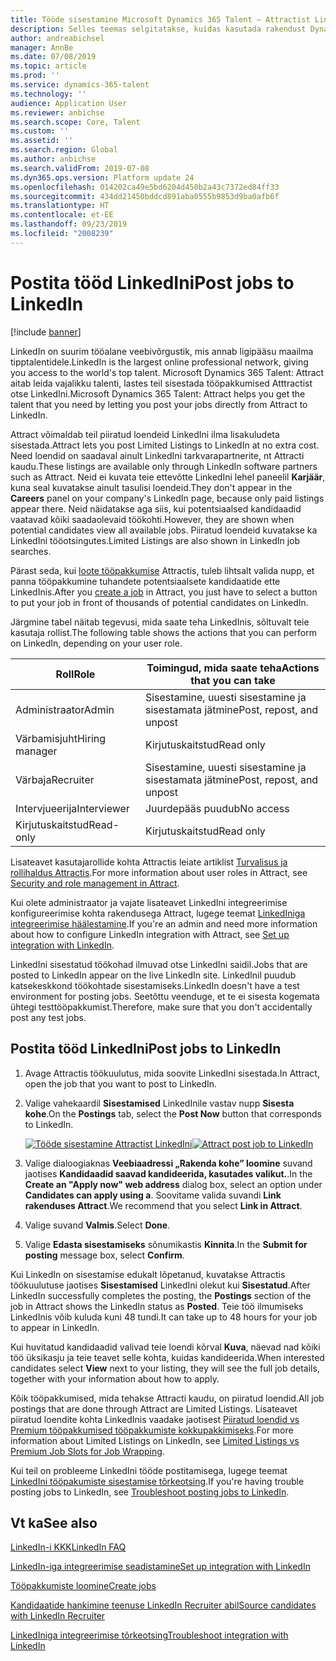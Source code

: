 ```yaml
---
title: Tööde sisestamine Microsoft Dynamics 365 Talent – Attractist LinkedIni
description: Selles teemas selgitatakse, kuidas kasutada rakendust Dynamics 365 Talent – Attract töökuulutuste sisestamiseks LinkedIni.
author: andreabichsel
manager: AnnBe
ms.date: 07/08/2019
ms.topic: article
ms.prod: ''
ms.service: dynamics-365-talent
ms.technology: ''
audience: Application User
ms.reviewer: anbichse
ms.search.scope: Core, Talent
ms.custom: ''
ms.assetid: ''
ms.search.region: Global
ms.author: anbichse
ms.search.validFrom: 2019-07-08
ms.dyn365.ops.version: Platform update 24
ms.openlocfilehash: 014202ca49e5bd6204d450b2a43c7372ed84ff33
ms.sourcegitcommit: 434dd21450bddcd891aba0555b9853d9ba0afb6f
ms.translationtype: HT
ms.contentlocale: et-EE
ms.lasthandoff: 09/23/2019
ms.locfileid: "2008239"
---
```

# <a name="post-jobs-to-linkedin"></a><span data-ttu-id="5369f-103">Postita tööd LinkedIni</span><span class="sxs-lookup"><span data-stu-id="5369f-103">Post jobs to LinkedIn</span></span>

[!include [banner](../includes/banner.md)]

<span data-ttu-id="5369f-104">LinkedIn on suurim tööalane veebivõrgustik, mis annab ligipääsu maailma tipptalentidele.</span><span class="sxs-lookup"><span data-stu-id="5369f-104">LinkedIn is the largest online professional network, giving you access to the world's top talent.</span></span> <span data-ttu-id="5369f-105">Microsoft Dynamics 365 Talent: Attract aitab leida vajalikku talenti, lastes teil sisestada tööpakkumised Atttractist otse LinkedIni.</span><span class="sxs-lookup"><span data-stu-id="5369f-105">Microsoft Dynamics 365 Talent: Attract helps you get the talent that you need by letting you post your jobs directly from Attract to LinkedIn.</span></span>

<span data-ttu-id="5369f-106">Attract võimaldab teil piiratud loendeid LinkedIni ilma lisakuludeta sisestada.</span><span class="sxs-lookup"><span data-stu-id="5369f-106">Attract lets you post Limited Listings to LinkedIn at no extra cost.</span></span> <span data-ttu-id="5369f-107">Need loendid on saadaval ainult LinkedIni tarkvarapartnerite, nt Attracti kaudu.</span><span class="sxs-lookup"><span data-stu-id="5369f-107">These listings are available only through LinkedIn software partners such as Attract.</span></span> <span data-ttu-id="5369f-108">Neid ei kuvata teie ettevõtte LinkedIni lehel paneelil **Karjäär**, kuna seal kuvatakse ainult tasulisi loendeid.</span><span class="sxs-lookup"><span data-stu-id="5369f-108">They don't appear in the **Careers** panel on your company's LinkedIn page, because only paid listings appear there.</span></span> <span data-ttu-id="5369f-109">Neid näidatakse aga siis, kui potentsiaalsed kandidaadid vaatavad kõiki saadaolevaid töökohti.</span><span class="sxs-lookup"><span data-stu-id="5369f-109">However, they are shown when potential candidates view all available jobs.</span></span> <span data-ttu-id="5369f-110">Piiratud loendeid kuvatakse ka LinkedIni tööotsingutes.</span><span class="sxs-lookup"><span data-stu-id="5369f-110">Limited Listings are also shown in LinkedIn job searches.</span></span>

<span data-ttu-id="5369f-111">Pärast seda, kui [loote tööpakkumise](./creating-jobs-attract.md) Attractis, tuleb lihtsalt valida nupp, et panna tööpakkumine tuhandete potentsiaalsete kandidaatide ette LinkedInis.</span><span class="sxs-lookup"><span data-stu-id="5369f-111">After you [create a job](./creating-jobs-attract.md) in Attract, you just have to select a button to put your job in front of thousands of potential candidates on LinkedIn.</span></span>

<span data-ttu-id="5369f-112">Järgmine tabel näitab tegevusi, mida saate teha LinkedInis, sõltuvalt teie kasutaja rollist.</span><span class="sxs-lookup"><span data-stu-id="5369f-112">The following table shows the actions that you can perform on LinkedIn, depending on your user role.</span></span>

| <span data-ttu-id="5369f-113">Roll</span><span class="sxs-lookup"><span data-stu-id="5369f-113">Role</span></span> | <span data-ttu-id="5369f-114">Toimingud, mida saate teha</span><span class="sxs-lookup"><span data-stu-id="5369f-114">Actions that you can take</span></span> |
|---|---|
| <span data-ttu-id="5369f-115">Administraator</span><span class="sxs-lookup"><span data-stu-id="5369f-115">Admin</span></span> | <span data-ttu-id="5369f-116">Sisestamine, uuesti sisestamine ja sisestamata jätmine</span><span class="sxs-lookup"><span data-stu-id="5369f-116">Post, repost, and unpost</span></span> |
| <span data-ttu-id="5369f-117">Värbamisjuht</span><span class="sxs-lookup"><span data-stu-id="5369f-117">Hiring manager</span></span> | <span data-ttu-id="5369f-118">Kirjutuskaitstud</span><span class="sxs-lookup"><span data-stu-id="5369f-118">Read only</span></span> |
| <span data-ttu-id="5369f-119">Värbaja</span><span class="sxs-lookup"><span data-stu-id="5369f-119">Recruiter</span></span> | <span data-ttu-id="5369f-120">Sisestamine, uuesti sisestamine ja sisestamata jätmine</span><span class="sxs-lookup"><span data-stu-id="5369f-120">Post, repost, and unpost</span></span> |
| <span data-ttu-id="5369f-121">Intervjueerija</span><span class="sxs-lookup"><span data-stu-id="5369f-121">Interviewer</span></span> | <span data-ttu-id="5369f-122">Juurdepääs puudub</span><span class="sxs-lookup"><span data-stu-id="5369f-122">No access</span></span> |
| <span data-ttu-id="5369f-123">Kirjutuskaitstud</span><span class="sxs-lookup"><span data-stu-id="5369f-123">Read-only</span></span> | <span data-ttu-id="5369f-124">Kirjutuskaitstud</span><span class="sxs-lookup"><span data-stu-id="5369f-124">Read only</span></span> |

<span data-ttu-id="5369f-125">Lisateavet kasutajarollide kohta Attractis leiate artiklist [Turvalisus ja rollihaldus Attractis](./security-attract.md).</span><span class="sxs-lookup"><span data-stu-id="5369f-125">For more information about user roles in Attract, see [Security and role management in Attract](./security-attract.md).</span></span>

<span data-ttu-id="5369f-126">Kui olete administraator ja vajate lisateavet LinkedIni integreerimise konfigureerimise kohta rakendusega Attract, lugege teemat [LinkedIniga integreerimise häälestamine](./attract-admin-linkedin.md).</span><span class="sxs-lookup"><span data-stu-id="5369f-126">If you're an admin and need more information about how to configure LinkedIn integration with Attract, see [Set up integration with LinkedIn](./attract-admin-linkedin.md).</span></span>

<span data-ttu-id="5369f-127">LinkedIni sisestatud töökohad ilmuvad otse LinkedIni saidil.</span><span class="sxs-lookup"><span data-stu-id="5369f-127">Jobs that are posted to LinkedIn appear on the live LinkedIn site.</span></span> <span data-ttu-id="5369f-128">LinkedInil puudub katsekeskkond töökohtade sisestamiseks.</span><span class="sxs-lookup"><span data-stu-id="5369f-128">LinkedIn doesn't have a test environment for posting jobs.</span></span> <span data-ttu-id="5369f-129">Seetõttu veenduge, et te ei sisesta kogemata ühtegi testtööpakkumist.</span><span class="sxs-lookup"><span data-stu-id="5369f-129">Therefore, make sure that you don't accidentally post any test jobs.</span></span>

## <a name="post-jobs-to-linkedin"></a><span data-ttu-id="5369f-130">Postita tööd LinkedIni</span><span class="sxs-lookup"><span data-stu-id="5369f-130">Post jobs to LinkedIn</span></span>

1. <span data-ttu-id="5369f-131">Avage Attractis töökuulutus, mida soovite LinkedIni sisestada.</span><span class="sxs-lookup"><span data-stu-id="5369f-131">In Attract, open the job that you want to post to LinkedIn.</span></span>
2. <span data-ttu-id="5369f-132">Valige vahekaardil **Sisestamised** LinkedInile vastav nupp **Sisesta kohe**.</span><span class="sxs-lookup"><span data-stu-id="5369f-132">On the **Postings** tab, select the **Post Now** button that corresponds to LinkedIn.</span></span>

    <span data-ttu-id="5369f-133">[![Tööde sisestamine Attractist LinkedIni](./media/attract-post-job-to-linkedin.png)](./media/attract-post-job-to-linkedin.png)</span><span class="sxs-lookup"><span data-stu-id="5369f-133">[![Attract post job to LinkedIn](./media/attract-post-job-to-linkedin.png)](./media/attract-post-job-to-linkedin.png)</span></span>

3. <span data-ttu-id="5369f-134">Valige dialoogiaknas **Veebiaadressi „Rakenda kohe” loomine** suvand jaotises **Kandidaadid saavad kandideerida, kasutades valikut.**.</span><span class="sxs-lookup"><span data-stu-id="5369f-134">In the **Create an "Apply now" web address** dialog box, select an option under **Candidates can apply using a**.</span></span> <span data-ttu-id="5369f-135">Soovitame valida suvandi **Link rakenduses Attract**.</span><span class="sxs-lookup"><span data-stu-id="5369f-135">We recommend that you select **Link in Attract**.</span></span>
4. <span data-ttu-id="5369f-136">Valige suvand **Valmis**.</span><span class="sxs-lookup"><span data-stu-id="5369f-136">Select **Done**.</span></span>
5. <span data-ttu-id="5369f-137">Valige **Edasta sisestamiseks** sõnumikastis **Kinnita**.</span><span class="sxs-lookup"><span data-stu-id="5369f-137">In the **Submit for posting** message box, select **Confirm**.</span></span>

<span data-ttu-id="5369f-138">Kui LinkedIn on sisestamise edukalt lõpetanud, kuvatakse Attractis töökuulutuse jaotises **Sisestamised** LinkedIni olekut kui **Sisestatud**.</span><span class="sxs-lookup"><span data-stu-id="5369f-138">After LinkedIn successfully completes the posting, the **Postings** section of the job in Attract shows the LinkedIn status as **Posted**.</span></span> <span data-ttu-id="5369f-139">Teie töö ilmumiseks LinkedInis võib kuluda kuni 48 tundi.</span><span class="sxs-lookup"><span data-stu-id="5369f-139">It can take up to 48 hours for your job to appear in LinkedIn.</span></span>

<span data-ttu-id="5369f-140">Kui huvitatud kandidaadid valivad teie loendi kõrval **Kuva**, näevad nad kõiki töö üksikasju ja teie teavet selle kohta, kuidas kandideerida.</span><span class="sxs-lookup"><span data-stu-id="5369f-140">When interested candidates select **View** next to your listing, they will see the full job details, together with your information about how to apply.</span></span>

<span data-ttu-id="5369f-141">Kõik tööpakkumised, mida tehakse Attracti kaudu, on piiratud loendid.</span><span class="sxs-lookup"><span data-stu-id="5369f-141">All job postings that are done through Attract are Limited Listings.</span></span> <span data-ttu-id="5369f-142">Lisateavet piiratud loendite kohta LinkedInis vaadake jaotisest [Piiratud loendid vs Premium tööpakkumised tööpakkumiste kokkupakkimiseks](https://www.linkedin.com/help/recruiter/answer/79049).</span><span class="sxs-lookup"><span data-stu-id="5369f-142">For more information about Limited Listings on LinkedIn, see [Limited Listings vs Premium Job Slots for Job Wrapping](https://www.linkedin.com/help/recruiter/answer/79049).</span></span>

<span data-ttu-id="5369f-143">Kui teil on probleeme LinkedIni tööde postitamisega, lugege teemat [LinkedIni tööpakumiste sisestamise tõrkeotsing](./attract-troubleshoot-linkedin.md).</span><span class="sxs-lookup"><span data-stu-id="5369f-143">If you're having trouble posting jobs to LinkedIn, see [Troubleshoot posting jobs to LinkedIn](./attract-troubleshoot-linkedin.md).</span></span>

## <a name="see-also"></a><span data-ttu-id="5369f-144">Vt ka</span><span class="sxs-lookup"><span data-stu-id="5369f-144">See also</span></span>

[<span data-ttu-id="5369f-145">LinkedIn-i KKK</span><span class="sxs-lookup"><span data-stu-id="5369f-145">LinkedIn FAQ</span></span>](./attract-linkedin-faq.md)

[<span data-ttu-id="5369f-146">LinkedIn-iga integreerimise seadistamine</span><span class="sxs-lookup"><span data-stu-id="5369f-146">Set up integration with LinkedIn</span></span>](./attract-admin-linkedin.md)

[<span data-ttu-id="5369f-147">Tööpakkumiste loomine</span><span class="sxs-lookup"><span data-stu-id="5369f-147">Create jobs</span></span>](./creating-jobs-attract.md)

[<span data-ttu-id="5369f-148">Kandidaatide hankimine teenuse LinkedIn Recruiter abil</span><span class="sxs-lookup"><span data-stu-id="5369f-148">Source candidates with LinkedIn Recruiter</span></span>](./attract-linkedin-recruiter.md)

[<span data-ttu-id="5369f-149">LinkedIniga integreerimise tõrkeotsing</span><span class="sxs-lookup"><span data-stu-id="5369f-149">Troubleshoot integration with LinkedIn</span></span>](./attract-troubleshoot-linkedin.md)
